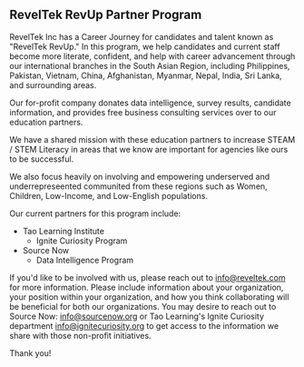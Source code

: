 ## RevelTek RevUp Partner Program

RevelTek Inc has a Career Journey for candidates and talent known as "RevelTek RevUp." In this program, we help candidates and current staff become more literate, confident, and help with career advancement through our international branches in the South Asian Region, including Philippines, Pakistan, Vietnam, China, Afghanistan, Myanmar, Nepal, India, Sri Lanka, and surrounding areas.

Our for-profit company donates data intelligence, survey results, candidate information, and provides free business consulting services over to our education partners.

We have a shared mission with these education partners to increase STEAM / STEM Literacy in areas that we know are important for agencies like ours to be successful.

We also focus heavily on involving and empowering underserved and underrepreseented communited from these regions such as Women, Children, Low-Income, and Low-English populations.

Our current partners for this program include:
- Tao Learning Institute
  - Ignite Curiosity Program 
- Source Now
  - Data Intelligence Program


If you'd like to be involved with us, please reach out to info@reveltek.com for more information.  Please include information about your organization, your position within your organization, and how you think collaborating will be beneficial for both our organizations.  You may desire to reach out to Source Now: info@sourcenow.org or Tao Learning's Ignite Curiosity department info@ignitecuriosity.org to get access to the information we share with those non-profit initiatives.

Thank you!
